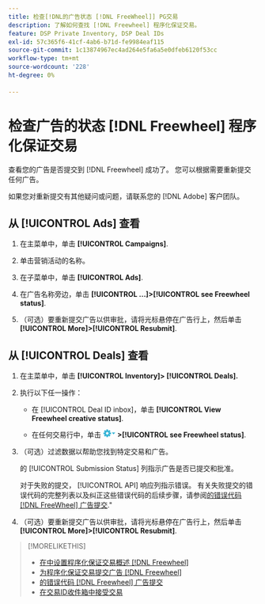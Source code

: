 ```yaml
---
title: 检查[!DNL的广告状态 [!DNL FreeWheel]] PG交易
description: 了解如何查找 [!DNL Freewheel] 程序化保证交易。
feature: DSP Private Inventory, DSP Deal IDs
exl-id: 57c365f6-41cf-4ab6-b71d-fe9984eaf115
source-git-commit: 1c13874967ec4ad264e5fa6a5e0dfeb6120f53cc
workflow-type: tm+mt
source-wordcount: '228'
ht-degree: 0%

---
```


# 检查广告的状态 [!DNL Freewheel] 程序化保证交易

查看您的广告是否提交到 [!DNL Freewheel] 成功了。 您可以根据需要重新提交任何广告。

如果您对重新提交有其他疑问或问题，请联系您的 [!DNL Adobe] 客户团队。

## 从 [!UICONTROL Ads] 查看

1. 在主菜单中，单击 **[!UICONTROL Campaigns]**.

1. 单击营销活动的名称。

1. 在子菜单中，单击 **[!UICONTROL Ads]**.

1. 在广告名称旁边，单击  **[!UICONTROL ...]>[!UICONTROL see Freewheel status]**.

1. （可选）要重新提交广告以供审批，请将光标悬停在广告行上，然后单击 **[!UICONTROL More]>[!UICONTROL Resubmit]**.

## 从 [!UICONTROL Deals] 查看

1. 在主菜单中，单击 **[!UICONTROL Inventory]> [!UICONTROL Deals].**

1. 执行以下任一操作：

   * 在 [!UICONTROL Deal ID inbox]，单击 **[!UICONTROL View Freewheel creative status]**.

   * 在任何交易行中，单击 ![“选项”菜单](/help/dsp/assets/options-menu.png) **>[!UICONTROL see Freewheel status]**.

1. （可选）过滤数据以帮助您找到特定交易和广告。

   的 [!UICONTROL Submission Status] 列指示广告是否已提交和批准。

   对于失败的提交， [!UICONTROL API] 响应列指示错误。 有关失败提交的错误代码的完整列表以及纠正这些错误代码的后续步骤，请参阅[的错误代码 [!DNL FreeWheel] 广告提交](freewheel-error-codes.md).&quot;

1. （可选）要重新提交广告以供审批，请将光标悬停在广告行上，然后单击 **[!UICONTROL More]>[!UICONTROL Resubmit]**.

>[!MORELIKETHIS]
>
>* [在中设置程序化保证交易概述 [!DNL Freewheel]](freewheel-overview.md)
>* [为程序化保证交易提交广告 [!DNL Freewheel]](freewheel-submit.md)
>* [的错误代码 [!DNL Freewheel] 广告提交](freewheel-error-codes.md)
>* [在交易ID收件箱中接受交易](deal-id-inbox-accept.md)

